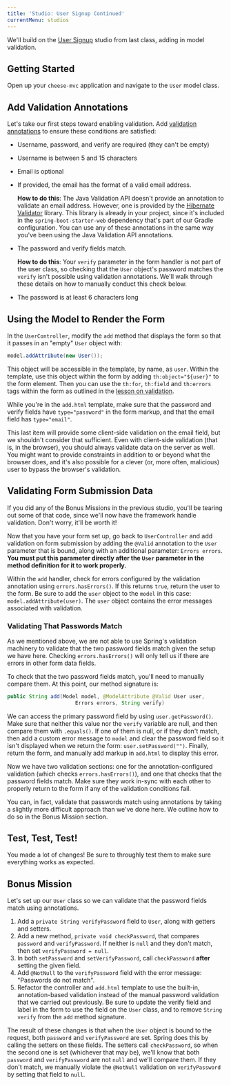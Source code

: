 ```yaml
---
title: 'Studio: User Signup Continued'
currentMenu: studios
---
```


We'll build on the [User Signup](../user-signup/) studio from last class, adding in model validation.

## Getting Started

Open up your `cheese-mvc` application and navigate to the `User` model class.

## Add Validation Annotations

Let's take our first steps toward enabling validation. Add [validation annotations](http://docs.oracle.com/javaee/6/tutorial/doc/gircz.html) to ensure these conditions are satisfied:

- Username, password, and verify are required (they can't be empty)
- Username is between 5 and 15 characters
- Email is optional
- If provided, the email has the format of a valid email address.

    **How to do this**: The Java Validation API doesn't provide an annotation to validate an email address. However, one is provided by the [Hibernate Validator](https://docs.jboss.org/hibernate/stable/validator/reference/en-US/html_single/#validator-defineconstraints-hv-constraints) library. This library is already in your project, since it's included in the `spring-boot-starter-web` dependency that's part of our Gradle configuration. You can use any of these annotations in the same way you've been using the Java Validation API annotations.
- The password and verify fields match.

    **How to do this**: Your `verify` parameter in the form handler is not part of the user class, so checking that the `User` object's password matches the `verify` isn't possible using validation annotations. We'll walk through these details on how to manually conduct this check below.
- The password is at least 6 characters long

## Using the Model to Render the Form

In the `UserController`, modify the `add` method that displays the form so that it passes in an "empty" `User` object with:

```java
model.addAttribute(new User());
```

This object will be accessible in the template, by name, as `user`. Within the template, use this object within the form by adding `th:object="${user}"` to the form element. Then you can use the `th:for`, `th:field` and `th:errors` tags within the form as outlined in the [lesson on validation](../../videos/intro-to-spring-boot-model-validation).

While you're in the `add.html` template, make sure that the password and verify fields have `type="password"` in the form markup, and that the email field has `type="email"`.

<aside class="aside-pro-tip" markdown="1">
This last item will provide some client-side validation on the email field, but we shouldn't consider that sufficient. Even with client-side validation (that is, in the browser), you should always validate data on the server as well. You might want to provide constraints in addition to or beyond what the browser does, and it's also possible for a clever (or, more often, malicious) user to bypass the browser's validation.
</aside>


## Validating Form Submission Data

<aside class="aside-warning" markdown="1">
If you did any of the Bonus Missions in the previous studio, you'll be tearing out some of that code, since we'll now have the framework handle validation. Don't worry, it'll be worth it!
</aside>

Now that you have your form set up, go back to `UserController` and add validation on form submission by adding the `@Valid` annotation to the `User` parameter that is bound, along with an additional parameter: `Errors errors`. **You must put this parameter directly after the `User` parameter in the method definition for it to work properly.**

Within the `add` handler, check for errors configured by the validation annotation using `errors.hasErrors()`. If this returns `true`, return the user to the form. Be sure to add the `user` object to the `model` in this case: `model.addAttribute(user)`. The `user` object contains the error messages associated with validation.

### Validating That Passwords Match

As we mentioned above, we are not able to use Spring's validation machinery to validate that the two password fields match given the setup we have here. Checking `errors.hasErrors()` will only tell us if there are errors in other form data fields.

To check that the two password fields match, you'll need to manually compare them. At this point, our method signature is:

```java
public String add(Model model, @ModelAttribute @Valid User user,
                      Errors errors, String verify)
```

We can access the primary password field by using `user.getPassword()`. Make sure that neither this value nor the `verify` variable are null, and then compare them with `.equals()`. If one of them is null, or if they don't match, then add a custom error message to `model` and clear the password field so it isn't displayed when we return the form: `user.setPassword("")`. Finally, return the form, and manually add markup in `add.html` to display this error.

Now we have two validation sections: one for the annotation-configured validation (which checks `errors.hasErrors()`), and one that checks that the password fields match. Make sure they work in-sync with each other to properly return to the form if any of the validation conditions fail.

<aside class="aside-pro-tip" markdown="1">
You can, in fact, validate that passwords match using annotations by taking a slightly more difficult approach than we've done here. We outline how to do so in the Bonus Mission section.
</aside>

## Test, Test, Test!

You made a lot of changes! Be sure to throughly test them to make sure everything works as expected.

## Bonus Mission

Let's set up our `User` class so we can validate that the password fields match using annotations.

1. Add a `private String verifyPassword` field to `User`, along with getters and setters.
1. Add a new method, `private void checkPassword`, that compares `password` and `verifyPassword`. If neither is `null` and they don't match, then set `verifyPassword = null`.
1. In both `setPassword` and `setVerifyPassword`, call `checkPassword` **after** setting the given field.
1. Add `@NotNull` to the `verifyPassword` field with the error message: "Passwords do not match".
1. Refactor the controller and `add.html` template to use the built-in, annotation-based validation instead of the manual password validation that we carried out previously. Be sure to update the verify field and label in the form to use the field on the `User` class, and to remove `String verify` from the `add` method signature.

The result of these changes is that when the `User` object is bound to the request, both `password` and `verifyPassword` are set. Spring does this by calling the setters on these fields. The setters call `checkPassword`, so when the second one is set (whichever that may be), we'll know that both `password` and `verifyPassword` are not `null` and we'll compare them. If they don't match, we manually violate the `@NotNull` validation on `verifyPassword` by setting that field to `null`.
